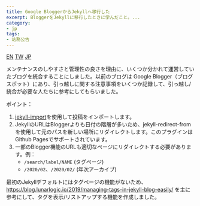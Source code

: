 ```yaml
---
title: Google BloggerからJekyllへ移行した
excerpt: BloggerをJekyllに移行したときに学んだこと。...
category:
- jp
tags:
- 站務公告
---
```


<a href="{% link _posts/2021-03-07-migrate-google-blogger-to-jekyll-en.md %}" title="Migrate from Google blogger to Jekyll" class="lang-btn">EN</a>
<a href="{% link _posts/2021-03-07-migrate-google-blogger-to-jekyll.md %}" title="從 Google blogger 搬家到 Jekyll" class="lang-btn">TW</a>
<a href="{% link _posts/2021-03-07-migrate-google-blogger-to-jekyll-jp.md %}" title="Google BloggerからJekyllへ移行した" class="lang-btn lang-current">JP</a>

メンテナンスのしやすさと管理性の良さを理由に、いくつか分かれて運営していたブログを統合することにしました。以前のブログは Google Blogger（ブログスポット）にあり、引っ越しに関する注意事項をいくつか記録して、引っ越し/統合が必要な人たちに参考にしてもらいました。

ポイント：

1. [jekyll-import](https://import.jekyllrb.com/docs/blogger/)を使用して投稿をインポートします。
2. JekyllのURLはBloggerよりも日付の階層が多いため、jekyll-redirect-fromを使用して元のパスを新しい場所にリダイレクトします。このプラグインはGithub Pagesでサポートされています。
3. 一部のBlogger機能のURLも適切なページにリダイレクトする必要があります。例：
    - `/search/label/NAME` (タグページ)
    - `/2020/02`、`/2020/02/` (年次アーカイブ)

最初のJekyllデフォルトにはタグページの機能がないため、https://blog.lunarlogic.io/2019/managing-tags-in-jekyll-blog-easily/ を主に参考にして、タグを表示/リストアップする機能を作成しました。
